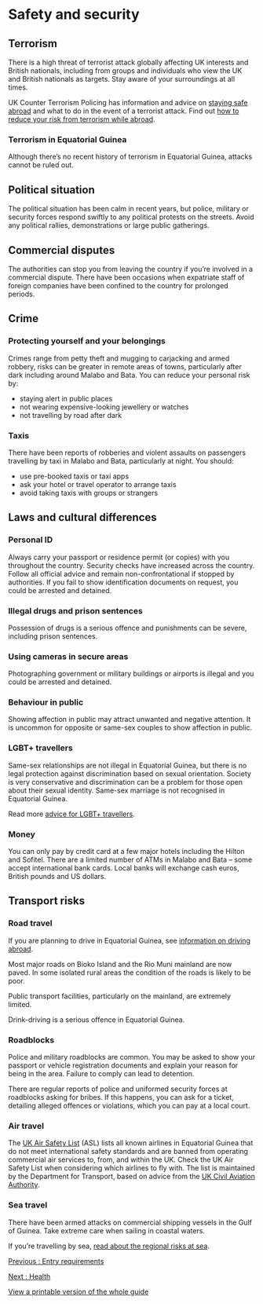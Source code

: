 # Safety and security

## Terrorism

There is a high threat of terrorist attack globally affecting UK interests and British nationals, including from groups and individuals who view the UK and British nationals as targets. Stay aware of your surroundings at all times.

UK Counter Terrorism Policing has information and advice on [staying safe abroad](https://www.counterterrorism.police.uk/safetyadvice/) and what to do in the event of a terrorist attack. Find out [how to reduce your risk from terrorism while abroad](https://www.gov.uk/guidance/reduce-your-risk-from-terrorism-while-abroad).

### Terrorism in Equatorial Guinea

Although there’s no recent history of terrorism in Equatorial Guinea, attacks cannot be ruled out.

## Political situation

The political situation has been calm in recent years, but police, military or security forces respond swiftly to any political protests on the streets. Avoid any political rallies, demonstrations or large public gatherings.

## Commercial disputes

The authorities can stop you from leaving the country if you’re involved in a commercial dispute. There have been occasions when expatriate staff of foreign companies have been confined to the country for prolonged periods.

## Crime

### Protecting yourself and your belongings

Crimes range from petty theft and mugging to carjacking and armed robbery, risks can be greater in remote areas of towns, particularly after dark including around Malabo and Bata. You can reduce your personal risk by:

* staying alert in public places
* not wearing expensive-looking jewellery or watches
* not travelling by road after dark

### Taxis

There have been reports of robberies and violent assaults on passengers travelling by taxi in Malabo and Bata, particularly at night. You should:

* use pre-booked taxis or taxi apps
* ask your hotel or travel operator to arrange taxis
* avoid taking taxis with groups or strangers

## Laws and cultural differences

### Personal ID

Always carry your passport or residence permit (or copies) with you throughout the country. Security checks have increased across the country. Follow all official advice and remain non-confrontational if stopped by authorities. If you fail to show identification documents on request, you could be arrested and detained.

### Illegal drugs and prison sentences

Possession of drugs is a serious offence and punishments can be severe, including prison sentences.

### Using cameras in secure areas

Photographing government or military buildings or airports is illegal and you could be arrested and detained.

### Behaviour in public

Showing affection in public may attract unwanted and negative attention. It is uncommon for opposite or same-sex couples to show affection in public.

### LGBT+ travellers

Same-sex relationships are not illegal in Equatorial Guinea, but there is no legal protection against discrimination based on sexual orientation. Society is very conservative and discrimination can be a problem for those open about their sexual identity. Same-sex marriage is not recognised in Equatorial Guinea.

Read more [advice for LGBT+ travellers](https://www.gov.uk/lesbian-gay-bisexual-and-transgender-foreign-travel-advice).

### Money

You can only pay by credit card at a few major hotels including the Hilton and Sofitel. There are a limited number of ATMs in Malabo and Bata – some accept international bank cards. Local banks will exchange cash euros, British pounds and US dollars.

## Transport risks

### Road travel

If you are planning to drive in Equatorial Guinea, see [information on driving abroad](https://www.gov.uk/driving-abroad).

Most major roads on Bioko Island and the Rio Muni mainland are now paved. In some isolated rural areas the condition of the roads is likely to be poor.

Public transport facilities, particularly on the mainland, are extremely limited.

Drink-driving is a serious offence in Equatorial Guinea.

### Roadblocks

Police and military roadblocks are common. You may be asked to show your passport or vehicle registration documents and explain your reason for being in the area. Failure to comply can lead to detention.

There are regular reports of police and uniformed security forces at roadblocks asking for bribes. If this happens, you can ask for a ticket, detailing alleged offences or violations, which you can pay at a local court.

### Air travel

The [UK Air Safety List](https://www.gov.uk/guidance/uk-air-safety-list) (ASL) lists all known airlines in Equatorial Guinea that do not meet international safety standards and are banned from operating commercial air services to, from, and within the UK. Check the UK Air Safety List when considering which airlines to fly with. The list is maintained by the Department for Transport, based on advice from the [UK Civil Aviation Authority](https://www.caa.co.uk/Commercial-Industry/Airlines/Licensing/Requirements-and-guidance/Third-Country-Operator-Certificates).

### Sea travel

There have been armed attacks on commercial shipping vessels in the Gulf of Guinea. Take extreme care when sailing in coastal waters.

If you’re travelling by sea, [read about the regional risks at sea](https://www.gov.uk/guidance/sea-river-and-piracy-safety).

[Previous
:
Entry requirements](/foreign-travel-advice/equatorial-guinea/entry-requirements)

[Next
:
Health](/foreign-travel-advice/equatorial-guinea/health)

[View a printable version of the whole guide](/foreign-travel-advice/equatorial-guinea/print)